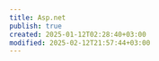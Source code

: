 ```yaml
---
title: Asp.net
publish: true
created: 2025-01-12T02:28:40+03:00
modified: 2025-02-12T21:57:44+03:00
---
```


